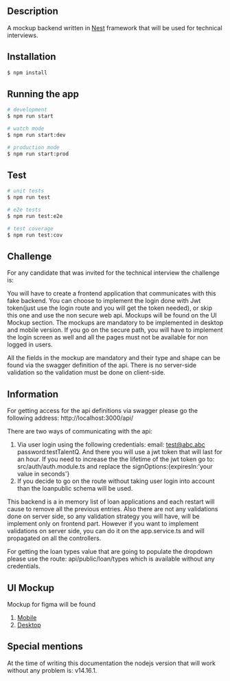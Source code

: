 
## Description
A mockup backend written in [Nest](https://github.com/nestjs/nest) framework that will be used for technical interviews.

## Installation

```bash
$ npm install
```

## Running the app

```bash
# development
$ npm run start

# watch mode
$ npm run start:dev

# production mode
$ npm run start:prod
```

## Test

```bash
# unit tests
$ npm run test

# e2e tests
$ npm run test:e2e

# test coverage
$ npm run test:cov
```

## Challenge
For any candidate that was invited for the technical interview the challenge is:

You will have to create a frontend application that communicates with this fake backend. You can choose to implement the login done with Jwt token(just use the login route and you will get the token needed), or skip this one and use the non secure web api.
Mockups will be found on the UI Mockup section. The mockups are mandatory to be implemented in desktop and mobile version. If you go on the secure path, you will have to implement the login screen as well and all the pages must not be available for non logged in users. 

All the fields in the mockup are mandatory and their type and shape can be found via the swagger definition of the api. There is no server-side validation so the validation must be done on client-side. 

## Information
For getting access for the api definitions via swagger please go the following address:
http://localhost:3000/api/

There are two ways of communicating with the api:
1. Via user login using the following credentials: email: test@abc.abc password:testTalentQ. And there you will use a jwt token that will last for an hour. If you need to increase the the lifetime of the jwt token go to: src/auth/auth.module.ts and replace the signOptions:{expiresIn:'your value in seconds'}
2. If you decide to go on the route without taking user login into account than the loanpublic schema will be used.

This backend is a in memory list of loan applications and each restart will cause to remove all the previous entries. Also there are not any validations done on server side, so any validation strategy you will have, will be implement only on frontend part. However if you want to implement validations on server side, you can do it on the app.service.ts and will propagated on all the controllers.

For getting the loan types value that are going to populate the dropdown please use the route: api/public/loan/types which is available without any credentials.

## UI Mockup
Mockup for figma will be found
1. [Mobile](https://www.figma.com/proto/vNbvxh6FlXgZBdMzsMSRHO/Lo-fi-Wireframe-Kit-(Community)?node-id=19%3A2226&scaling=min-zoom&page-id=12%3A16)
2. [Desktop](https://www.figma.com/proto/vNbvxh6FlXgZBdMzsMSRHO/Lo-fi-Wireframe-Kit-(Community)?node-id=1%3A5648&scaling=min-zoom&page-id=1%3A5647)

## Special mentions
At the time of writing this documentation the nodejs version that will work without any problem is: v14.16.1. 
